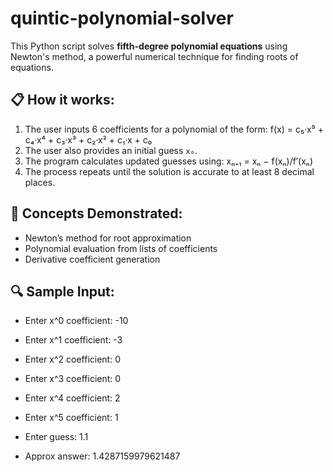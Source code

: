 # quintic-polynomial-solver

This Python script solves **fifth-degree polynomial equations** using Newton's method, a powerful numerical technique for finding roots of equations.

## 📋 How it works:
1. The user inputs 6 coefficients for a polynomial of the form:
 f(x) = c₅·x⁵ + c₄·x⁴ + c₃·x³ + c₂·x² + c₁·x + c₀
2. The user also provides an initial guess `x₀`.
3. The program calculates updated guesses using:
 xₙ₊₁ = xₙ − f(xₙ)/f′(xₙ)
4. The process repeats until the solution is accurate to at least 8 decimal places.

## 🧠 Concepts Demonstrated:
- Newton’s method for root approximation
- Polynomial evaluation from lists of coefficients
- Derivative coefficient generation

## 🔍 Sample Input:
- Enter x^0 coefficient: -10
- Enter x^1 coefficient: -3
- Enter x^2 coefficient: 0
- Enter x^3 coefficient: 0
- Enter x^4 coefficient: 2
- Enter x^5 coefficient: 1
- Enter guess: 1.1

- Approx answer: 1.4287159979621487

  
